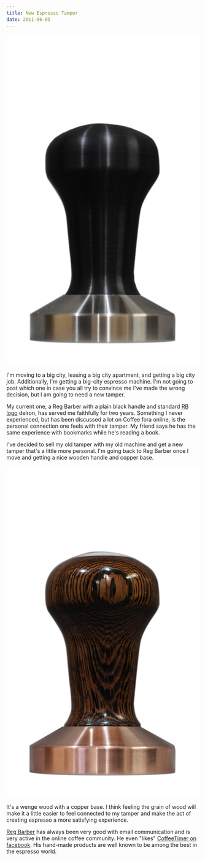```yaml
---
title: New Espresso Tamper
date: 2011-06-05
---
```



![](B5A03B15D5BA41D188B9E7AEB0E479E0.jpg)

I'm moving to a big city, leasing a big city apartment, and getting a big city job. Additionally, I'm getting a big-city espresso machine. I'm not going to post which one in case you all try to convince me I've made the wrong decision, but I am going to need a new tamper.

My current one, a Reg Barber with a plain black handle and standard [RB logo](http://www.seattlecoffeegear.com/v/vspfiles/assets/images/reg180.gif) delron, has served me faithfully for two years. Something I never experienced, but has been discussed a lot on Coffee fora online, is the personal connection one feels with their tamper. My friend says he has the same experience with bookmarks while he's reading a book.

I've decided to sell my old tamper with my old machine and get a new tamper that's a little more personal. I'm going back to Reg Barber once I move and getting a nice wooden handle and copper base.

![](C246C672A7954F439D2FCF1BEA31887A.jpg)

It's a wenge wood with a copper base. I think feeling the grain of wood will make it a little easier to feel connected to my tamper and make the act of creating espresso a more satisfying experience.

[Reg Barber](http://www.coffeetamper.com/store/pc/home.asp) has always been very good with email communication and is very active in the online coffee community. He even "likes" [CoffeeTimer on facebook](https://www.facebook.com/pages/Coffee-Timer/380859466680). His hand-made products are well known to be among the best in the espresso world.


  
